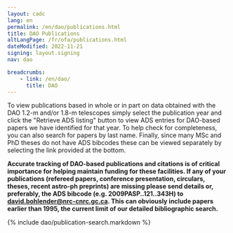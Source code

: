 ```yaml
---
layout: cadc
lang: en
permalink: /en/dao/publications.html
title: DAO Publications
altLangPage: /fr/ofa/publications.html
dateModified: 2022-11-21
signing: layout.signing
nav: dao

breadcrumbs:
    - link: /en/dao/
      title: DAO
---
```

             
<p>To view publications based in whole or in part on data obtained
    with the DAO 1.2-m and/or 1.8-m telescopes simply select the publication
    year and click the "Retrieve ADS listing" button to view ADS entries for 
    DAO-based papers we have identified for that year.  To help check for
    completeness, you can also search for papers by last name.  Finally, since 
    many MSc and PhD theses do not have ADS bibcodes these can be viewed 
    separately by selecting the link provided at the bottom.</p>

<p><strong>Accurate tracking of DAO-based publications and citations is 
    of critical importance for helping maintain funding for these facilities.  
    If any of your publications (refereed papers, conference presentation, circulars, 
    theses, recent astro-ph preprints) are missing please send details or, 
    preferably, the ADS bibcode (e.g. 2009PASP..121..343H) to 
    <a href="mailto:david.bohlender@nrc-cnrc.gc.ca?subject=DAO publications">david.bohlender@nrc-cnrc.gc.ca</a>.  
    This can obviously include papers earlier than 1995,
    the current limit of our detailed bibliographic search.</strong></p>

{% include dao/publication-search.markdown %}
